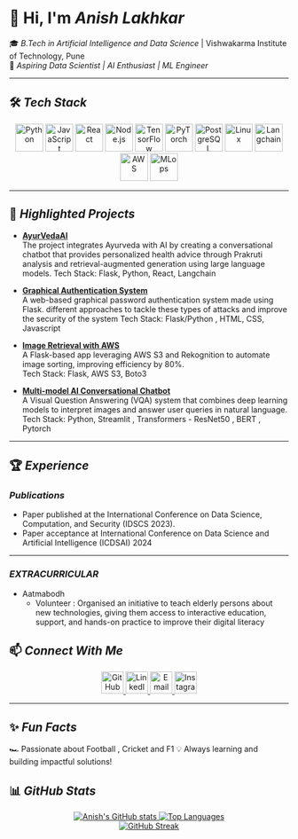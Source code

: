 # 👋 Hi, I'm *Anish Lakhkar*  
🎓 *B.Tech in Artificial Intelligence and Data Science* | Vishwakarma Institute of Technology, Pune  
🌟 *Aspiring Data Scientist | AI Enthusiast | ML Engineer*  

---

## 🛠️ *Tech Stack*
<p align="center">
  <img src="https://cdn.jsdelivr.net/gh/devicons/devicon/icons/python/python-original.svg" width="50" title="Python" />
  <img src="https://cdn.jsdelivr.net/gh/devicons/devicon/icons/javascript/javascript-original.svg" width="50" title="JavaScript" />
  <img src="https://cdn.jsdelivr.net/gh/devicons/devicon/icons/react/react-original.svg" width="50" title="React" />
  <img src="https://cdn.jsdelivr.net/gh/devicons/devicon/icons/nodejs/nodejs-original.svg" width="50" title="Node.js" />
  <img src="https://cdn.jsdelivr.net/gh/devicons/devicon/icons/tensorflow/tensorflow-original.svg" width="50" title="TensorFlow" />
  <img src="https://cdn.jsdelivr.net/gh/devicons/devicon/icons/pytorch/pytorch-original.svg" width="50" title="PyTorch" />
  <img src="https://cdn.jsdelivr.net/gh/devicons/devicon/icons/postgresql/postgresql-original.svg" width="50" title="PostgreSQL" />
  <img src="https://cdn.jsdelivr.net/gh/devicons/devicon/icons/linux/linux-original.svg" width="50" title="Linux" />
  <img src="https://newrelic.com/sites/default/files/styles/medium/public/quickstarts/images/icons/langchain-vectordb--logo.png?itok=3wd-XHaL" width="50" title="Langchain" />
  <img src="https://encrypted-tbn0.gstatic.com/images?q=tbn:ANd9GcR2xQcwKitRgXfqdi34DYlocPSEXD2G2zZipg&s" width="50" title="AWS" />
  <img src="https://media.licdn.com/dms/image/v2/C5612AQGbh-2GzkdqAQ/article-cover_image-shrink_600_2000/article-cover_image-shrink_600_2000/0/1590327785584?e=2147483647&v=beta&t=J_94telHC675IkwkENNV8mSvEwHtozclDrw2Lq2lIAI" width="50" title="MLops" />
  
</p>

---

## 🚀 *Highlighted Projects*
- **[AyurVedaAI](https://github.com/anishlakhkar/AyurVedaAI)**  
 The project integrates Ayurveda with AI by creating a conversational chatbot that provides personalized health advice through Prakruti analysis and retrieval-augmented generation using large language models. 
  Tech Stack: Flask, Python, React, Langchain

- **[Graphical Authentication System](https://github.com/anishlakhkar/Graphical_Authentication_System)**  
  A web-based graphical password authentication system made using Flask. different approaches to tackle these types of attacks and improve the security of the system 
  Tech Stack: Flask/Python , HTML, CSS, Javascript

- **[Image Retrieval with AWS](https://github.com/rohanlokhande2002/VisionVault)**  
  A Flask-based app leveraging AWS S3 and Rekognition to automate image sorting, improving efficiency by 80%.  
  Tech Stack: Flask, AWS S3, Boto3  

- **[Multi-model AI Conversational Chatbot](https://github.com/anishlakhkar/Multi-model-AI-Conversational-Chatbot)**  
 A Visual Question Answering (VQA) system that combines deep learning models to interpret images and answer user queries in natural language.  
  Tech Stack: Python, Streamlit , Transformers - ResNet50 , BERT , Pytorch

---

## 🏆 *Experience*

### *Publications*  
- Paper published at the International Conference on Data Science, Computation, and Security (IDSCS
2023).
- Paper acceptance at International Conference on Data Science and Artificial Intelligence (ICDSAI) 2024

---

### *EXTRACURRICULAR*
- Aatmabodh
  - Volunteer : Organised an initiative to teach elderly persons about new technologies, giving them access to interactive education, support, and hands-on practice to improve their digital literacy

## 📫 *Connect With Me*
<p align="center">
 <a href="https://github.com/anishlakhkar">
  <img src="https://github.githubassets.com/images/modules/logos_page/GitHub-Mark.png" width="40" title="GitHub" />
</a>

  <a href="https://www.linkedin.com/in/anish-lakhkar-93210b22b/">
    <img src="https://cdn.jsdelivr.net/gh/devicons/devicon/icons/linkedin/linkedin-original.svg" width="40" title="LinkedIn" />
  </a>
  <a href="mailto:anishlakhkar66@gmail.com">
    <img src="https://cdn.jsdelivr.net/gh/devicons/devicon/icons/google/google-original.svg" width="40" title="Email" />
  </a>
  <a href="https://www.instagram.com/anish_lakhkar/">
    <img src="https://upload.wikimedia.org/wikipedia/commons/a/a5/Instagram_icon.png" width="40" title="Instagram" />
  </a>
</p>

---

## ✨ *Fun Facts*  
🏎️ Passionate about Football , Cricket and F1 
💡 Always learning and building impactful solutions!

## 📊 *GitHub Stats*

<p align="center">
  <a href="https://github.com/anishlakhkar">
    <img src="https://github-readme-stats.vercel.app/api?username=anishlakhkar&show_icons=true&theme=tokyonight" alt="Anish's GitHub stats" />
  </a>

  <a href="https://github.com/anishlakhkar">
    <img src="https://github-readme-stats.vercel.app/api/top-langs/?username=anishlakhkar&layout=compact&theme=dark" alt="Top Languages" />
  </a>
  <br />
  <a href="https://github.com/anishlakhkar">
    <img src="https://streak-stats.demolab.com/?user=anishlakhkar&theme=merko" alt="GitHub Streak" />
</a>

</p>
